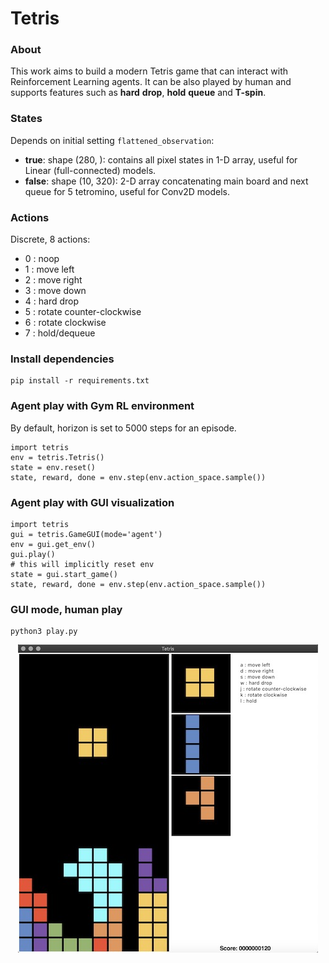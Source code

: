 # Tetris

### About

This work aims to build a modern Tetris game that can interact with Reinforcement Learning agents. It can be also played by human and supports features such as **hard** **drop**, **hold** **queue** and **T-spin**.

### States

Depends on initial setting `flattened_observation`:
- **true**:  shape (280, ): contains all pixel states in 1-D array, useful for Linear (full-connected) models.
- **false**: shape (10, 320): 2-D array concatenating main board and next queue for 5 tetromino, useful for Conv2D models.


### Actions

Discrete, 8 actions:
- 0 : noop
- 1 : move left
- 2 : move right
- 3 : move down
- 4 : hard drop
- 5 : rotate counter-clockwise
- 6 : rotate clockwise
- 7 : hold/dequeue

### Install dependencies

    pip install -r requirements.txt

### Agent play with Gym RL environment

By default, horizon is set to 5000 steps for an episode.

    import tetris
    env = tetris.Tetris()
    state = env.reset()
    state, reward, done = env.step(env.action_space.sample())

### Agent play with GUI visualization

    import tetris
    gui = tetris.GameGUI(mode='agent')
    env = gui.get_env()
    gui.play()
    # this will implicitly reset env
    state = gui.start_game()
    state, reward, done = env.step(env.action_space.sample())

### GUI mode, human play

    python3 play.py

<p align="center">
  <img src="/imgs/gui.jpg" alt="GUI"/>
</p>
